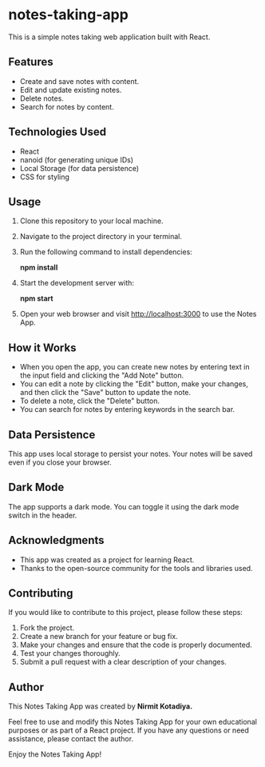 # notes-taking-app


This is a simple notes taking web application built with React.

## Features

- Create and save notes with content.
- Edit and update existing notes.
- Delete notes.
- Search for notes by content.

## Technologies Used

- React
- nanoid (for generating unique IDs)
- Local Storage (for data persistence)
- CSS for styling

## Usage

1. Clone this repository to your local machine.

2. Navigate to the project directory in your terminal.

3. Run the following command to install dependencies:

     **npm install**


4. Start the development server with:

     **npm start**


5. Open your web browser and visit [http://localhost:3000](http://localhost:3000) to use the Notes App.


## How it Works

- When you open the app, you can create new notes by entering text in the input field and clicking the "Add Note" button.
- You can edit a note by clicking the "Edit" button, make your changes, and then click the "Save" button to update the note.
- To delete a note, click the "Delete" button.
- You can search for notes by entering keywords in the search bar.

## Data Persistence

This app uses local storage to persist your notes. Your notes will be saved even if you close your browser.

## Dark Mode

The app supports a dark mode. You can toggle it using the dark mode switch in the header.


## Acknowledgments

- This app was created as a project for learning React.
- Thanks to the open-source community for the tools and libraries used.


## Contributing

If you would like to contribute to this project, please follow these steps:

1. Fork the project.
2. Create a new branch for your feature or bug fix.
3. Make your changes and ensure that the code is properly documented.
4. Test your changes thoroughly.
5. Submit a pull request with a clear description of your changes.


## Author

This Notes Taking App was created by **Nirmit Kotadiya.**



Feel free to use and modify this Notes Taking App for your own educational purposes or as part of a React project. If you have any questions or need assistance, please contact the author.

Enjoy the Notes Taking App!

